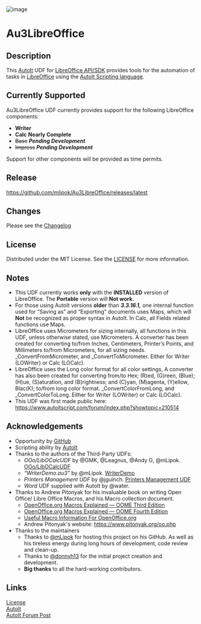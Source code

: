 ![image](https://github.com/mlipok/Au3LibreOffice/assets/11089482/e7e0966b-2f25-41d9-b927-cb5661dc6c6b)

# Au3LibreOffice

## Description

This [AutoIt](https://www.autoitscript.com/) UDF for [LibreOffice API/SDK](https://api.libreoffice.org/) provides tools for the automation of tasks in [LibreOffice](https://www.libreoffice.org/) using the [AutoIt Scripting language](https://www.autoitscript.com/).

## Currently Supported

Au3LibreOffice UDF currently provides support for the following LibreOffice components:

- **Writer**
- **Calc** **Nearly Complete**
- ~~Base~~ ***Pending Development***
- ~~Impress~~ ***Pending Development***

Support for other components will be provided as time permits.

## Release

<https://github.com/mlipok/Au3LibreOffice/releases/latest>

## Changes

Please see the [Changelog](CHANGELOG.md)

## License

Distributed under the MIT License. See the [LICENSE](LICENSE) for more information.

## Notes

- This UDF currently works **only** with the **INSTALLED** version of LibreOffice. The **Portable** version will **Not work**.
- For those using AutoIt versions **older** than ***3.3.16.1,*** one internal function used for “Saving as” and “Exporting” documents uses Maps, which will **Not** be recognized as proper syntax in AutoIt. In Calc, all Fields related functions use Maps.
- LibreOffice uses Micrometers for sizing internally, all functions in this UDF, unless otherwise stated, use Micrometers. A converter has been created for converting to/from Inches, Centimeters, Printer’s Points, and Millimeters to/from Micrometers, for all sizing needs. _ConvertFromMicrometer, and _ConvertToMicrometer. Either for Writer (LOWriter) or Calc (LOCalc).
- LibreOffice uses the Long color format for all color settings, A converter has also been created for converting from/to Hex; (R)ed, (G)reen, (Blue); (H)ue, (S)aturation, and (B)rightness; and (C)yan, (M)agenta, (Y)ellow, Blac(K); to/from long color format. _ConvertColorFromLong, and _ConvertColorToLong. Either for Writer (LOWriter) or Calc (LOCalc).
- This UDF was first made public here: <https://www.autoitscript.com/forum/index.php?showtopic=210514>

## Acknowledgements

- Opportunity by [GitHub](https://github.com)
- Scripting ability by [AutoIt](https://www.autoitscript.com/site/autoit/)
- Thanks to the authors of the Third-Party UDFs:
  - *OOo/LibOCalcUDF* by @GMK, @Leagnus, @Andy G, @mLipok. [OOo/LibOCalcUDF](https://www.autoitscript.com/forum/topic/151530-ooolibo-calc-udf/)
  - *“WriterDemo.au3”* by @mLipok. [WriterDemo](https://www.autoitscript.com/forum/topic/204665-libreopenoffice-writer/?do=findComment&comment=1471711)
  - *Printers Management UDF* by @jguinch. [Printers Management UDF](https://www.autoitscript.com/forum/topic/155485-printers-management-udf/)
  - *Word* UDF supplied with AutoIt by @water.
- Thanks to Andrew Pitonyak for his invaluable book on writing Open Office/ Libre Office Macros, and his Macro collection document.
  - [OpenOffice.org Macros Explained — OOME Third Edition](https://www.pitonyak.org/OOME_3_0.pdf)
  - [OpenOffice.org Macros Explained — OOME Fourth Edition](https://www.pitonyak.org/OOME_4_1.odt)
  - [Useful Macro Information For OpenOffice.org](https://www.pitonyak.org/AndrewMacro.pdf)
  - Andrew Pitonyak's website: <https://www.pitonyak.org/oo.php>
- Thanks to the maintainers
  - Thanks to [@mLipok](https://github.com/mLipok) for hosting this project on his GitHub. As well as his tireless energy during long hours of development, code review and clean-up.
  - Thanks to [@donnyh13](https://github.com/donnyh13) for the initial project creation and development.
  - **Big thanks** to all the hard-working contributors.

## Links

[License](https://github.com/mlipok/Au3LibreOffice/tree/main/LICENSE) <br>
[AutoIt](https://www.autoitscript.com/site/autoit/) <br>
[AutoIt Forum Post](https://www.autoitscript.com/forum/index.php?showtopic=210514) <br>
